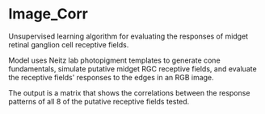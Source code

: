 # Image_Corr
Unsupervised learning algorithm for evaluating the responses of midget retinal ganglion cell receptive fields.

Model uses Neitz lab photopigment templates to generate cone fundamentals, simulate putative midget RGC receptive fields, and evaluate the receptive fields' responses to the edges in an RGB image. 

The output is a matrix that shows the correlations between the response patterns of all 8 of the putative receptive fields tested.
